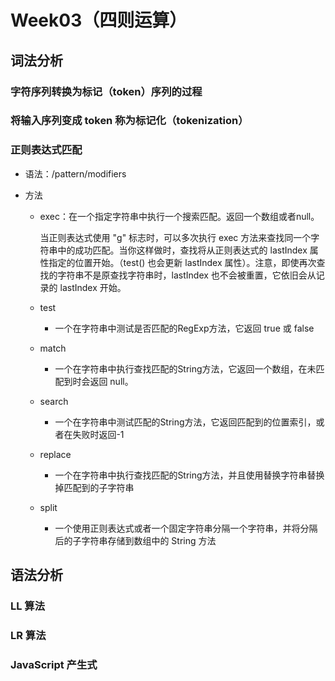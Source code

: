 # Week03（四则运算）

## 词法分析

### 字符序列转换为标记（token）序列的过程

### 将输入序列变成 token 称为标记化（tokenization）

### 正则表达式匹配

- 语法：/pattern/modifiers

- 方法

	- exec：在一个指定字符串中执行一个搜索匹配。返回一个数组或者null。

	  当正则表达式使用 "g" 标志时，可以多次执行 exec 方法来查找同一个字符串中的成功匹配。当你这样做时，查找将从正则表达式的 lastIndex 属性指定的位置开始。（test() 也会更新 lastIndex 属性）。注意，即使再次查找的字符串不是原查找字符串时，lastIndex 也不会被重置，它依旧会从记录的 lastIndex 开始。

	- test

		- 一个在字符串中测试是否匹配的RegExp方法，它返回 true 或 false

	- match

		- 一个在字符串中执行查找匹配的String方法，它返回一个数组，在未匹配到时会返回 null。

	- search

		- 一个在字符串中测试匹配的String方法，它返回匹配到的位置索引，或者在失败时返回-1

	- replace

		- 一个在字符串中执行查找匹配的String方法，并且使用替换字符串替换掉匹配到的子字符串

	- split

		- 一个使用正则表达式或者一个固定字符串分隔一个字符串，并将分隔后的子字符串存储到数组中的 String 方法

## 语法分析

### LL 算法

### LR 算法

### JavaScript 产生式


